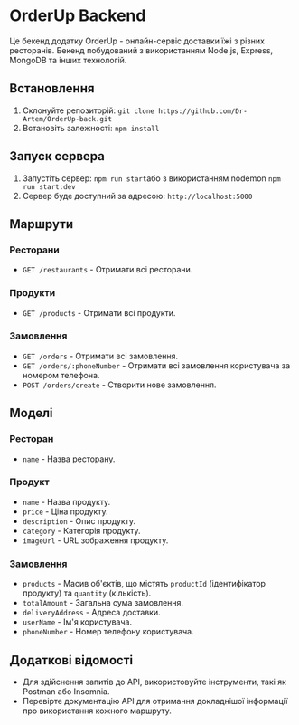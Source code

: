 # OrderUp Backend

Це бекенд додатку OrderUp - онлайн-сервіс доставки їжі з різних ресторанів. Бекенд побудований з використанням Node.js, Express, MongoDB та інших технологій.

## Встановлення

1. Склонуйте репозиторій: `git clone https://github.com/Dr-Artem/OrderUp-back.git`
2. Встановіть залежності: `npm install`

## Запуск сервера

1. Запустіть сервер: `npm run start`або з використанням nodemon `npm run start:dev`
2. Сервер буде доступний за адресою: `http://localhost:5000`

## Маршрути

### Ресторани

-   `GET /restaurants` - Отримати всі ресторани.

### Продукти

-   `GET /products` - Отримати всі продукти.

### Замовлення

-   `GET /orders` - Отримати всі замовлення.
-   `GET /orders/:phoneNumber` - Отримати всі замовлення користувача за номером телефона.
-   `POST /orders/create` - Створити нове замовлення.

## Моделі

### Ресторан

-   `name` - Назва ресторану.

### Продукт

-   `name` - Назва продукту.
-   `price` - Ціна продукту.
-   `description` - Опис продукту.
-   `category` - Категорія продукту.
-   `imageUrl` - URL зображення продукту.

### Замовлення

-   `products` - Масив об'єктів, що містять `productId` (ідентифікатор продукту) та `quantity` (кількість).
-   `totalAmount` - Загальна сума замовлення.
-   `deliveryAddress` - Адреса доставки.
-   `userName` - Ім'я користувача.
-   `phoneNumber` - Номер телефону користувача.

## Додаткові відомості

-   Для здійснення запитів до API, використовуйте інструменти, такі як Postman або Insomnia.
-   Перевірте документацію API для отримання докладнішої інформації про використання кожного маршруту.
